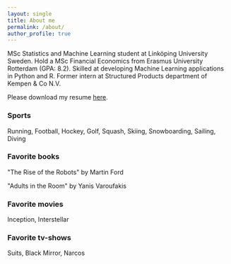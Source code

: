 ```yaml
---
layout: single
title: About me
permalink: /about/
author_profile: true
---
```


MSc Statistics and Machine Learning student at Linköping University Sweden. Hold a MSc Financial Economics from Erasmus University Rotterdam (GPA: 8.2). Skilled at developing Machine Learning applications in Python and R. Former intern at Structured Products department of Kempen & Co N.V.

Please download my resume [here](https://github.com/Thijsq/Curriculum-Vitae/raw/master/CV_Resume_2_page.pdf).

### Sports
Running, Football, Hockey, Golf, Squash, Skiing, Snowboarding, Sailing, Diving

### Favorite books
"The Rise of the Robots" by Martin Ford

"Adults in the Room" by Yanis Varoufakis

### Favorite movies
Inception, Interstellar

### Favorite tv-shows
Suits, Black Mirror, Narcos

